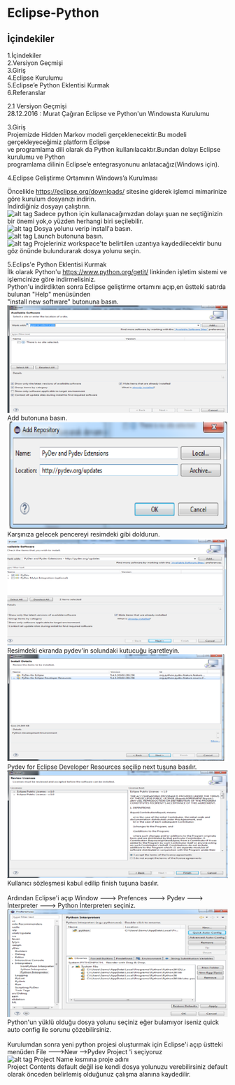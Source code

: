 # Eclipse-Python


## İçindekiler
 1.İçindekiler <br />
 2.Versiyon Geçmişi  <br />
 3.Giriş  <br />
 4.Eclipse Kurulumu <br />
 5.Eclipse’e Python Eklentisi Kurmak <br />
 6.Referanslar <br />
 
 2.1 Versiyon Geçmişi <br />
 28.12.2016 : Murat Çağıran Eclipse ve Python'un Windowsta Kurulumu <br />
 
 3.Giriş <br />
 Projemizde Hidden Markov modeli gerçeklenecektir.Bu modeli gerçekleyeceğimiz platform Eclipse <br />
 ve programlama dili olarak da Python kullanılacaktır.Bundan dolayı Eclipse kurulumu ve Python <br />
 programlama dilinin Eclipse’e entegrasyonunu anlatacağız(Windows için). <br />
 
 4.Eclipse Geliştirme Ortamının Windows’a Kurulması <br />
 
 Öncelikle https://eclipse.org/downloads/ sitesine giderek işlemci mimarinize göre kurulum dosyanızı indirin. <br />
 İndirdiğiniz dosyayı çalıştırın. <br />
  ![alt tag](https://github.com/muratcagiran/Eclipse-Python/blob/master/Eclipse%20Yükleme1.png)
  Sadece python için kullanacağımızdan dolayı şuan ne seçtiğinizin bir önemi yok,o yüzden herhangi biri seçilebilir. <br />
  ![alt tag](https://github.com/muratcagiran/Eclipse-Python/blob/master/Eclipse%20Yükleme2.png)
  Dosya yolunu verip install'a basın. <br />
  ![alt tag](https://github.com/muratcagiran/Eclipse-Python/blob/master/Eclipse%20Yükleme3.png)
  Launch butonuna basın. <br />
  ![alt tag](https://github.com/muratcagiran/Eclipse-Python/blob/master/Eclipse%20Yükleme4.png)
  Projeleriniz workspace'te belirtilen uzantıya kaydedilecektir bunu göz önünde bulundurarak dosya yolunu seçin. <br />
 
 
 5.Eclips'e Python Eklentisi Kurmak  <br />
 İlk olarak Python'u https://www.python.org/getit/ linkinden işletim sistemi ve işlemcinize göre indirmelisiniz.   <br />
 Python'u indirdikten sonra Eclipse geliştirme ortamını açıp,en üstteki satırda bulunan "Help" menüsünden <br />
 "install new software" butonuna basın. <br />
 ![alt tag](https://github.com/muratcagiran/Eclipse-Python/blob/master/Eclipse%20e%20Pyhton1.png)
 Add butonuna basın. <br />
 ![alt_tag](https://github.com/muratcagiran/Eclipse-Python/blob/master/Eclipse%20e%20Pyhton2.png)
 Karşınıza gelecek pencereyi resimdeki gibi doldurun. <br />
 ![alt tag](https://github.com/muratcagiran/Eclipse-Python/blob/master/Eclipse%20e%20Pyhton3.png)
 Resimdeki ekranda pydev'in solundaki kutucuğu işaretleyin. <br />
 ![alt tag](https://github.com/muratcagiran/Eclipse-Python/blob/master/Eclipse%20e%20Pyhton4.png)
 Pydev for Eclipse Developer Resources seçilip next tuşuna basılır. <br />
 ![alt tag](https://github.com/muratcagiran/Eclipse-Python/blob/master/Eclipse%20e%20Pyhton5.png)
 Kullanıcı sözleşmesi kabul edilip finish tuşuna basılır.   <br />
 <br />
 Ardından Eclipse'i açıp  Window ---> Prefences ---> Pydev ---> İnterpreter ---> Python İnterpreterı seçiniz. <br />
 ![alt tag](https://github.com/muratcagiran/Eclipse-Python/blob/master/Eclipse%20e%20Pyhton6.png)
 Python'un yüklü olduğu dosya yolunu seçiniz eğer bulamıyor iseniz quick auto config ile sorunu çözebilirsiniz. <br />
 <br />
 Kurulumdan sonra yeni python projesi oluşturmak için Eclipse'i açıp üstteki menüden File --->New -->Pydev Project 'i seçiyoruz <br />
 ![alt tag](https://github.com/muratcagiran/Eclipse-Python/blob/master/Eclipste%20Pyhton%20Proje%20Oluşturma.png)
 Project Name kısmına proje adını  <br />
 Project Contents default değil ise kendi dosya yolunuzu verebilirsiniz default olarak önceden belirlemiş olduğunuz çalışma alanına kaydedilir. <br />
 
 
 
 
 
 
